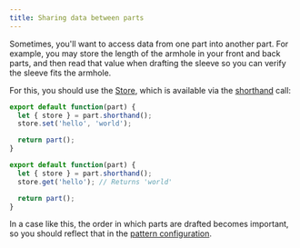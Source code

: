```yaml
---
title: Sharing data between parts
---
```


Sometimes, you'll want to access data from one part into another part.
For example, you may store the length of the armhole in your front and back parts,
and then read that value when drafting the sleeve so you can verify the sleeve fits the armhole.

For this, you should use the [Store](/reference/api/store/), which is available via 
the [shorthand](/howtos/core/shorthand/) call:

```js
export default function(part) {
  let { store } = part.shorthand();
  store.set('hello', 'world');

  return part();
}
```

```js
export default function(part) {
  let { store } = part.shorthand();
  store.get('hello'); // Returns 'world'

  return part();
}
```

In a case like this, the order in which parts are drafted becomes important, so you
should reflect that in the [pattern configuration](/reference/config/).
